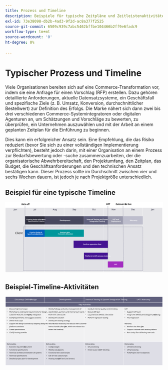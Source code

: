 ```yaml
---
title: Prozess und Timeline
description: Beispiele für typische Zeitpläne und Zeitleistenaktivitäten der Adobe Commerce-Implementierung.
exl-id: 73e38098-db2b-4ad3-9f2d-ac8a377f2525
source-git-commit: 6509c939c7abc5462bffbe104466b2ff9e6fadc9
workflow-type: tm+mt
source-wordcount: '0'
ht-degree: 0%

---
```


# Typischer Prozess und Timeline

Viele Organisationen bereiten sich auf eine Commerce-Transformation vor, indem sie eine Anfrage für einen Vorschlag (RFP) erstellen. Dazu gehören detaillierte Anforderungen, aktuelle Datensatzsysteme, ein Geschäftsfall und spezifische Ziele (z. B. Umsatz, Konversion, durchschnittlicher Bestellwert) zur Definition des Erfolgs. Die Marke nähert sich dann zwei bis drei verschiedenen Commerce-Systemintegratoren oder digitalen Agenturen an, um Schätzungen und Vorschläge zu bewerten, zu überprüfen, ein Unternehmen auszuwählen und mit der Arbeit an einem geplanten Zeitplan für die Einführung zu beginnen.

Dies kann ein erfolgreicher Ansatz sein. Eine Empfehlung, die das Risiko reduziert (bevor Sie sich zu einer vollständigen Implementierung verpflichten), besteht jedoch darin, mit einer Organisation an einem Prozess zur Bedarfsbewertung oder -suche zusammenzuarbeiten, der die organisatorische Abwehrbereitschaft, den Projektumfang, den Zeitplan, das Budget, die Geschäftsanforderungen und den technischen Ansatz bestätigen kann. Dieser Prozess sollte im Durchschnitt zwischen vier und sechs Wochen dauern, ist jedoch je nach Projektgröße unterschiedlich.

## Beispiel für eine typische Timeline

![Beispiel für eine Timeline zur typischen Commerce-Implementierung](../../assets/playbooks/timeline-example.svg)

## Beispiel-Timeline-Aktivitäten

![Beispielaktivitäten der Commerce-Implementierungs-Timeline](../../assets/playbooks/timeline-activities-example.svg)
